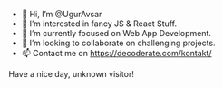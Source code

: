 - 👋 Hi, I’m @UgurAvsar
- 👀 I’m interested in fancy JS & React Stuff.
- 🌱 I’m currently focused on Web App Development.
- 💞️ I’m looking to collaborate on challenging projects.
- 📫 Contact me on https://decoderate.com/kontakt/

Have a nice day, unknown visitor!

<!---
UgurAvsar/UgurAvsar is a ✨ special ✨ repository because its `README.md` (this file) appears on your GitHub profile.
You can click the Preview link to take a look at your changes.
--->
